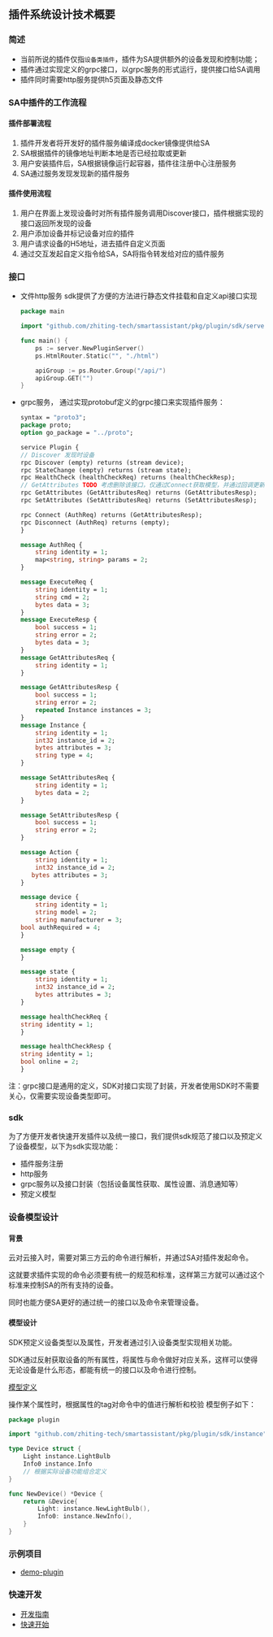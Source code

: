 ## 插件系统设计技术概要

### 简述

- 当前所说的插件仅指`设备类插件`，插件为SA提供额外的设备发现和控制功能；
- 插件通过实现定义的grpc接口，以grpc服务的形式运行，提供接口给SA调用
- 插件同时需要http服务提供h5页面及静态文件

### SA中插件的工作流程

#### 插件部署流程

1) 插件开发者将开发好的插件服务编译成docker镜像提供给SA
2) SA根据插件的镜像地址判断本地是否已经拉取或更新
3) 用户安装插件后，SA根据镜像运行起容器，插件往注册中心注册服务
4) SA通过服务发现发现新的插件服务

#### 插件使用流程

1) 用户在界面上发现设备时对所有插件服务调用Discover接口，插件根据实现的接口返回所发现的设备
2) 用户添加设备并标记设备对应的插件
3) 用户请求设备的H5地址，进去插件自定义页面
4) 通过交互发起自定义指令给SA，SA将指令转发给对应的插件服务

### 接口

- 文件http服务 sdk提供了方便的方法进行静态文件挂载和自定义api接口实现

  ```go
  package main
  
  import "github.com/zhiting-tech/smartassistant/pkg/plugin/sdk/server"
  
  func main() {
      ps := server.NewPluginServer()
      ps.HtmlRouter.Static("", "./html")
  
      apiGroup := ps.Router.Group("/api/")
      apiGroup.GET("")
  }
  ```

- grpc服务， 通过实现protobuf定义的grpc接口来实现插件服务：
    ```proto
    syntax = "proto3";
    package proto;
    option go_package = "../proto";
  
    service Plugin {
    // Discover 发现时设备
    rpc Discover (empty) returns (stream device);
    rpc StateChange (empty) returns (stream state);
    rpc HealthCheck (healthCheckReq) returns (healthCheckResp);
    // GetAttributes TODO 考虑删除该接口，仅通过Connect获取模型，并通过回调更新属性
    rpc GetAttributes (GetAttributesReq) returns (GetAttributesResp);
    rpc SetAttributes (SetAttributesReq) returns (SetAttributesResp);
  
    rpc Connect (AuthReq) returns (GetAttributesResp);
    rpc Disconnect (AuthReq) returns (empty);
    }
  
    message AuthReq {
        string identity = 1;
        map<string, string> params = 2;
    }
  
    message ExecuteReq {
        string identity = 1;
        string cmd = 2;
        bytes data = 3;
    }
    message ExecuteResp {
        bool success = 1;
        string error = 2;
        bytes data = 3;
    }
    message GetAttributesReq {
        string identity = 1;
    }
    
    message GetAttributesResp {
        bool success = 1;
        string error = 2;
        repeated Instance instances = 3;
    }
    message Instance {
        string identity = 1;
        int32 instance_id = 2;
        bytes attributes = 3;
        string type = 4;
    }
    
    message SetAttributesReq {
        string identity = 1;
        bytes data = 2;
    }
    
    message SetAttributesResp {
        bool success = 1;
        string error = 2;
    }
    
    message Action {
        string identity = 1;
        int32 instance_id = 2;
       bytes attributes = 3;
    }
    
    message device {
        string identity = 1;
        string model = 2;
        string manufacturer = 3;
    bool authRequired = 4;
    }
    
    message empty {
    }
    
    message state {
        string identity = 1;
        int32 instance_id = 2;
        bytes attributes = 3;
    }
  
    message healthCheckReq {
    string identity = 1;
    }
  
    message healthCheckResp {
    string identity = 1;
    bool online = 2;
    }
    ```

注：grpc接口是通用的定义，SDK对接口实现了封装，开发者使用SDK时不需要关心，仅需要实现设备类型即可。

### sdk

为了方便开发者快速开发插件以及统一接口，我们提供sdk规范了接口以及预定义了设备模型，以下为sdk实现功能：

- 插件服务注册
- http服务
- grpc服务以及接口封装（包括设备属性获取、属性设置、消息通知等）
- 预定义模型

### 设备模型设计

#### 背景

云对云接入时，需要对第三方云的命令进行解析，并通过SA对插件发起命令。

这就要求插件实现的命令必须要有统一的规范和标准，这样第三方就可以通过这个标准来控制SA的所有支持的设备。

同时也能方便SA更好的通过统一的接口以及命令来管理设备。

#### 模型设计

SDK预定义设备类型以及属性，开发者通过引入设备类型实现相关功能。

SDK通过反射获取设备的所有属性，将属性与命令做好对应关系，这样可以使得无论设备是什么形态，都能有统一的接口以及命令进行控制。

[模型定义](device-thing-model.md)

操作某个属性时，根据属性的tag对命令中的值进行解析和校验 模型例子如下：

```go
package plugin

import "github.com/zhiting-tech/smartassistant/pkg/plugin/sdk/instance"

type Device struct {
	Light instance.LightBulb
	Info0 instance.Info
	// 根据实际设备功能组合定义
}

func NewDevice() *Device {
	return &Device{
		Light: instance.NewLightBulb(),
		Info0: instance.NewInfo(),
	}
}
```

### 示例项目

- [demo-plugin](../../pkg/plugin/sdk/demo)

### 快速开发

- [开发指南](device-plugin.md)
- [快速开始](../tutorial/plugin-quickstart.md)